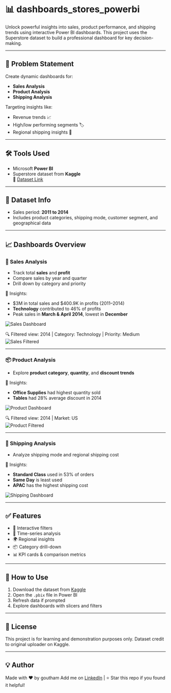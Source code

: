 # 📊 dashboards_stores_powerbi

Unlock powerful insights into sales, product performance, and shipping trends using interactive Power BI dashboards. This project uses the Superstore dataset to build a professional dashboard for key decision-making.

---

## 🧠 Problem Statement

Create dynamic dashboards for:
- **Sales Analysis**
- **Product Analysis**
- **Shipping Analysis**

Targeting insights like:
- Revenue trends 📈
- High/low performing segments 🏷️
- Regional shipping insights 🚚

---

## 🛠️ Tools Used

- Microsoft **Power BI**
- Superstore dataset from **Kaggle**  
  🔗 [Dataset Link](https://www.kaggle.com/datasets/laibaanwer/superstore-sales-dataset)

---

## 📂 Dataset Info

- Sales period: **2011 to 2014**
- Includes product categories, shipping mode, customer segment, and geographical data


---

## 📈 Dashboards Overview

### 🔹 Sales Analysis

- Track total **sales** and **profit**
- Compare sales by year and quarter
- Drill down by category and priority

📌 Insights:
- $3M in total sales and $400.9K in profits (2011–2014)
- **Technology** contributed to 46% of profits
- Peak sales in **March & April 2014**, lowest in **December**

![Sales Dashboard](https://user-images.githubusercontent.com/103464406/218605834-500b9b47-8873-4b4a-94ae-ed86486e3194.png)

🔍 Filtered view: 2014 | Category: Technology | Priority: Medium  
![Sales Filtered](https://user-images.githubusercontent.com/103464406/218607224-3a1bf219-c16f-44cb-bb8e-4e7b0ee22838.png)

---

### 📦 Product Analysis

- Explore **product category**, **quantity**, and **discount trends**

📌 Insights:
- **Office Supplies** had highest quantity sold
- **Tables** had 28% average discount in 2014

![Product Dashboard](https://user-images.githubusercontent.com/103464406/218607609-fcf817e6-17a1-4b03-af50-00bbe806ad79.png)

🔍 Filtered view: 2014 | Market: US  
![Product Filtered](https://user-images.githubusercontent.com/103464406/218608118-393e40ea-9f77-46f2-9826-82f7be538d1d.png)

---

### 🚚 Shipping Analysis

- Analyze shipping mode and regional shipping cost

📌 Insights:
- **Standard Class** used in 53% of orders
- **Same Day** is least used
- **APAC** has the highest shipping cost

![Shipping Dashboard](https://user-images.githubusercontent.com/103464406/218608777-892f74b8-ee20-4c22-8c2f-953638930e54.png)

---

## ✅ Features

- 📌 Interactive filters
- 📅 Time-series analysis
- 🌍 Regional insights
- 📦 Category drill-down
- 📊 KPI cards & comparison metrics

---

## 🚀 How to Use

1. Download the dataset from [Kaggle](https://www.kaggle.com/datasets/laibaanwer/superstore-sales-dataset)
2. Open the `.pbix` file in Power BI
3. Refresh data if prompted
4. Explore dashboards with slicers and filters

---

## 📎 License

This project is for learning and demonstration purposes only. Dataset credit to original uploader on Kaggle.

---

## 💡 Author

Made with ❤️ by goutham 
Add me on [LinkedIn](www.linkedin.com/in/goutham-jammi-514a53175) | ⭐ Star this repo if you found it helpful!

